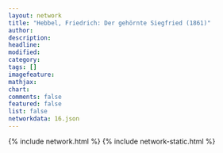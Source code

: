 ```yaml
---
layout: network
title: "Hebbel, Friedrich: Der gehörnte Siegfried (1861)"
author:
description:
headline:
modified:
category:
tags: []
imagefeature: 
mathjax: 
chart: 
comments: false
featured: false
list: false
networkdata: 16.json
---
```

{% include network.html %}
{% include network-static.html %}
